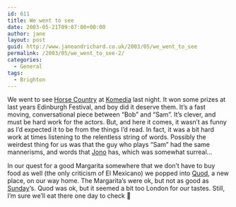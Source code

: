 ```yaml
---
id: 611
title: We went to see
date: 2003-05-21T09:07:00+00:00
author: jane
layout: post
guid: http://www.janeandrichard.co.uk/2003/05/we_went_to_see
permalink: /2003/05/we_went_to_see-2/
categories:
  - General
tags:
  - Brighton
---
```

We went to see [Horse Country](http://www.brighton-festival.org.uk/index.asp?id=464) at [Komedia](http://www.komedia.co.uk/) last night. It won some prizes at last years Edinburgh Festival, and boy did it deserve them. It&#8217;s a fast moving, conversational piece between &#8220;Bob&#8221; and &#8220;Sam&#8221;. It&#8217;s clever, and must be hard work for the actors. But, and here it comes, it wasn&#8217;t as funny as I&#8217;d expected it to be from the things I&#8217;d read. In fact, it was a bit hard work at times listening to the relentless string of words. Possibly the weirdest thing for us was that the guy who plays &#8220;Sam&#8221; had the same mannerisms, and words that [Jono](http://jonoabroad.blogspot.com/) has, which was somewhat surreal&#8230;

In our quest for a good Margarita somewhere that we don&#8217;t have to buy food as well (the only criticism of El Mexicano) we popped into [Quod](http://www.quod.co.uk/pages/Brighton.html), a new place, on our way home. The Margarita&#8217;s were ok, but not as good as [Sunday](http://www.janeandrichard.co.uk/2003/05/food_blog)&#8216;s. Quod was ok, but it seemed a bit too London for our tastes. Still, I&#8217;m sure we&#8217;ll eat there one day to check 🙂